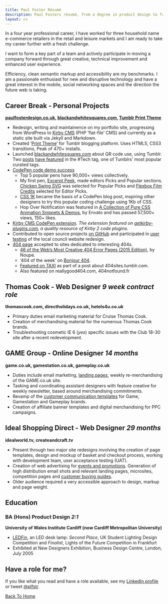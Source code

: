```yaml
---
title: Paul Foster Résumé
description: Paul Fosters résumé, from a degree in product design to four years work web design experience for some high street brands.
layout: cv
---
```

In a four year professional career, I have worked for three household name e-commerce retailers in the retail and leisure markets and I am ready to take my career further with a fresh challenge.

I want to form a key part of a team and actively participate in moving a company forward through great creative, technical improvement and enhanced user experience.

Efficiency, clean semantic markup and accessibility are my benchmarks. I am a passionate enthusiast for new and disruptive technology and have a great interest in the mobile, social networking spaces and the direction the future web is taking.

## Career Break - Personal Projects

**[paulfosterdesign.co.uk](/), [blackandwhitesquares.com](http://blackandwhitesquares.com), [Tumblr Print Theme](https://www.tumblr.com/theme/30839)**

*	Redesign, writing and maintainence on my portfolio site, progressing from WordPress to [Kirby CMS](http://www.paulfosterdesign.co.uk/blog/portfolio-redesign/) (PHP ‘flat-file’ CMS) and currently as a static site built via Jekyll and Markdown.
*	Created ‘[Print Theme](/work/print-theme/)’ for Tumblr blogging platform. Uses HTML5, CSS3 transitions, Peak of 470+ installs.
*	Launched [blackandwhitesquares.com](http://blackandwhitesquares.com) about QR code use, using Tumblr. Two [posts](http://blackandwhitesquares.com/all-new-mercedes-cars-will-feature-safety-info-and) [have featured](http://blackandwhitesquares.com/google-glass-qrcode) in the #Tech tag, one of Tumblrs’ most popular curated tags.
*	[CodePen code demo success](https://codepen.io/plfstr/popular/)
 	+ Top 5 popular pens have 90,000+ views collectively. 
	+ My first pen, [Excerpt Peek](/blog/excerpt-peek/), made editors Picks and Popular sections. [Chicken Swing SVG](/blog/chicken-swing-svg/) was selected for Popular Picks and [Flexbox Film Credits](/blog/flexbox-film-credits/) selected for Editor Picks. 
	+ [CSS 1K](/blog/css1k-on-codepen/) became the basis of a CodePen blog post, inspiring other designers to try this popular coding challenge using 1Kb of CSS. 
	+ Hop Over Notification was featured in [A Collection of Pure CSS Animation Snippets & Demos](http://marketblog.envato.com/inspirations/pure-css-animation-snippets/), by Envato and has passed 57,500+ views, 150+ likes.
*	[Kirby CMS CodePen extension](/blog/kirbytag-codepen/). _The extension featured on [getkirby-plugins.com](http://getkirby-plugins.com/), a quality resource of Kirby 2 code plugins._
*	Contributed to open source projects [on GitHub](https://github.com/plfstr) and participated in [user testing](/blog/council-website-testing/) of the local council website redesign.
*	[404 page](/404notfound/) accepted to sites dedicated to interesting 404s. 
	+ [46 of the Web’s Most Creative 404 Error Pages (2015 Edition)](http://www.noupe.com/design/46-of-the-webs-most-creative-404-error-pages-2015-edition-88506.html), by Noupe. 
	+ ‘404 of the week’ on [Bonjour 404](http://www.bonjour404.fr/post/138469844000/paul-foster-design).
	+ [Featured on TAXI](http://designtaxi.com/news/371534/A-Tumblr-Blog-Featuring-Creative-404-Webpages/) as part of a post about 404sites.tumblr.com. 
	+ Also featured on reallygood404.com, 404notfound.fr


## Thomas Cook - Web Designer _9 week contract role_

**thomascook.com, directholidays.co.uk, hotels4u.co.uk**

*	Primary duties email marketing material for Cruise Thomas Cook. 
*	Creation of merchandising material for the numerous Thomas Cook brands.
*	Troubleshooting cosmetic IE 6 (_yes_) specific issues with the Club 18-30 site after a recent redevelopment.


## GAME Group - Online Designer _14 months_

**game.co.uk, gamestation.co.uk, gameplay.co.uk**

*	Duties include email marketing, [landing pages](/work/nintendo-hub/), weekly re-merchandising of the GAME.co.uk site.
*	Tasking and coordinating assistant designers with feature creative for weekly newsletter, based around merchandising commitments.
*	Revamp of the [customer communication templates](/work/gameplay-templates/) for Game, Gamestation and Gameplay brands.
*	Creation of affiliate banner templates and digital merchandising for PPC campaigns.


## Ideal Shopping Direct - Web Designer _29 months_

**idealworld.tv, createandcraft.tv**

*	Present through two major site redesigns involving the creation of page templates, design and mockup of basket and checkout process, working with development team, user acceptance testing (UAT).
*	Creation of web advertising for [events and promotions](/work/christmas-cracker/). Generation of high distribution email shots and relevant landing pages, microsites, competition pages and [customer buying guides](/work/ringsize-guide/).
*	Older audience required a very accessible approach to design, markup and page weight.


## Education

### BA (Hons) Product Design _2:1_

**University of Wales Institute Cardiff (now Cardiff Metropolitan University)**

*	[LEDFin](/ledfin/), an LED desk lamp: _Second Place_, UK Student Lighting Design Competition and _Finalist_, Lights of the Future Competition in Frankfurt
*	Exhibited at New Designers Exhibition, Business Design Centre, London, July 2005


## Have a role for me?

If you like what you read and have a role available, see my [LinkedIn profile](https://www.linkedin.com/in/paulfosterdesign) or tweet [@plfstr](https://twitter.com/plfstr).

[Back To Home](/)
